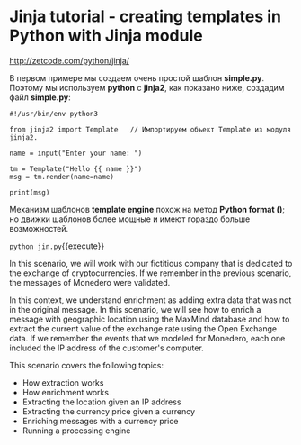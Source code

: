 # Jinja tutorial - creating templates in Python with Jinja module
http://zetcode.com/python/jinja/

В первом примере мы создаем очень простой шаблон **simple.py**. 
Поэтому мы используем **python** с **jinja2**, как показано ниже, создадим файл **simple.py**:
```
#!/usr/bin/env python3

from jinja2 import Template   // Импортируем объект Template из модуля jinja2.

name = input("Enter your name: ")

tm = Template("Hello {{ name }}")
msg = tm.render(name=name)

print(msg)
```

Механизм шаблонов **template engine** похож на метод **Python format ()**; но движки шаблонов более мощные и имеют гораздо больше возможностей.

`python jin.py`{{execute}}

In this scenario, we will work with our fictitious company that is dedicated to the exchange of cryptocurrencies. If we remember in the previous scenario, the messages of Monedero were validated.



In this context, we understand enrichment as adding extra data that was not in the original message. In this scenario, we will see how to enrich a message with geographic location using the MaxMind database and how to extract the current value of the exchange rate using the Open Exchange data. If we remember the events that we modeled for Monedero, each one included the IP address of the customer's computer.


This scenario covers the following topics:

- How extraction works
- How enrichment works
- Extracting the location given an IP address
- Extracting the currency price given a currency
- Enriching messages with a currency price
- Running a processing engine